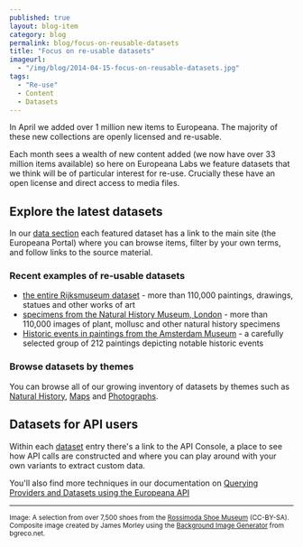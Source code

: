```yaml
---
published: true
layout: blog-item
category: blog
permalink: blog/focus-on-reusable-datasets
title: "Focus on re-usable datasets"
imageurl: 
  - "/img/blog/2014-04-15-focus-on-reusable-datasets.jpg"
tags: 
  - "Re-use"
  - Content
  - Datasets
---
```


In April we added over 1 million new items to Europeana. The majority of these new collections are openly licensed and re-usable.

Each month sees a wealth of new content added (we now have over 33 million items available) so here on Europeana Labs we feature datasets that we think will be of particular interest for re-use. Crucially these have an open license and direct access to media files.

## Explore the latest datasets

In our [data section](http://labs.europeana.eu/data/ "Europeana Labs Data") each featured dataset has a link to the main site (the Europeana Portal) where you can browse items, filter by your own terms, and follow links to the source material.

### Recent examples of re-usable datasets
- [the entire Rijksmuseum dataset](/data/works-of-art-from-the-rijksmuseum) - more than 110,000 paintings, drawings, statues and other works of art
- [specimens from the Natural History Museum, London](/data/scans-of-plants-and-more-natural-history-objects-from-the-openup-project) - more than 110,000 images of plant, mollusc and other natural history specimens
- [Historic events in paintings from the Amsterdam Museum](http://preview.labs.eanadev.org/data/historic-events-in-paintings-from-the-amsterdam-museum) - a carefully selected group of 212 paintings depicting notable historic events

### Browse datasets by themes
You can browse all of our growing inventory of datasets by themes such as [Natural History](/data/#tag=natural-history "natural history datasets on Europeana Labs"), [Maps](/data/#tag=maps "maps datasets on Europeana Labs") and [Photographs](/data/#tag=photographs "photographs datasets on Europeana Labs").

## Datasets for API users

Within each [dataset](http://labs.europeana.eu/data/ "Europeana Labs Data") entry there's a link to the API Console, a place to see how API calls are constructed and where you can play around with your own variants to extract custom data.

You'll also find more techniques in our documentation on [Querying Providers and Datasets using the Europeana API](http://labs.europeana.eu/api/provider/)

---

<small>Image: A selection from over 7,500 shoes from the [Rossimoda Shoe Museum](http://www.europeana.eu/portal/record/2048207/02472.html) (CC-BY-SA). Composite image created by James Morley using the [Background Image Generator](http://www.bgreco.net/tiler/) from bgreco.net.</small>
